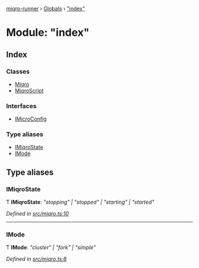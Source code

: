 [miqro-runner](../README.md) › [Globals](../globals.md) › ["index"](_index_.md)

# Module: "index"

## Index

### Classes

* [Miqro](../classes/_index_.miqro.md)
* [MiqroScript](../classes/_index_.miqroscript.md)

### Interfaces

* [IMicroConfig](../interfaces/_index_.imicroconfig.md)

### Type aliases

* [IMiqroState](_index_.md#imiqrostate)
* [IMode](_index_.md#imode)

## Type aliases

###  IMiqroState

Ƭ **IMiqroState**: *"stopping" | "stopped" | "starting" | "started"*

*Defined in [src/miqro.ts:10](https://github.com/claukers/miqro-runner/blob/9711821/src/miqro.ts#L10)*

___

###  IMode

Ƭ **IMode**: *"cluster" | "fork" | "simple"*

*Defined in [src/miqro.ts:8](https://github.com/claukers/miqro-runner/blob/9711821/src/miqro.ts#L8)*
